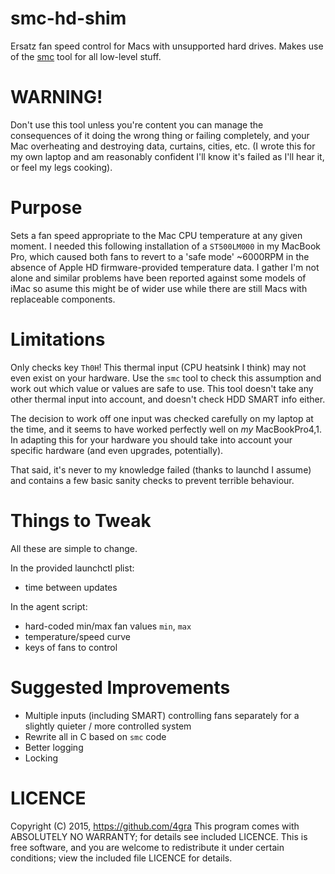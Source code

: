smc-hd-shim
===========
Ersatz fan speed control for Macs with unsupported hard drives.
Makes use of the
[smc](https://github.com/hholtmann/smcFanControl/tree/master/smc-command) tool
for all low-level stuff.

WARNING!
========
Don't use this tool unless you're content you can manage the consequences of it
doing the wrong thing or failing completely, and your Mac overheating and
destroying data, curtains, cities, etc. (I wrote this for my own laptop and am
reasonably confident I'll know it's failed as I'll hear it, or feel my legs
cooking).

Purpose
=======
Sets a fan speed appropriate to the Mac CPU temperature at any given moment.  I
needed this following installation of a ```ST500LM000``` in my MacBook Pro,
which caused both fans to revert to a 'safe mode' ~6000RPM in the absence of
Apple HD firmware-provided temperature data.  I gather I'm not alone and
similar problems have been reported against some models of iMac so asume this
might be of wider use while there are still Macs with replaceable components.

Limitations
===========
Only checks key ```Th0H```!  This thermal input (CPU heatsink I think) may not
even exist on your hardware.  Use the ```smc``` tool to check this assumption
and work out which value or values are safe to use.  This tool doesn't take any
other thermal input into account, and doesn't check HDD SMART info either.

The decision to work off one input was checked carefully on my laptop at the
time, and it seems to have worked perfectly well on *my* MacBookPro4,1.  In
adapting this for your hardware you should take into account your specific
hardware (and even upgrades, potentially).

That said, it's never to my knowledge failed (thanks to launchd I assume) and
contains a few basic sanity checks to prevent terrible behaviour.

Things to Tweak
===============
All these are simple to change.

In the provided launchctl plist:
   * time between updates

In the agent script:
   * hard-coded min/max fan values ```min```, ```max```
   * temperature/speed curve
   * keys of fans to control

Suggested Improvements
======================
   * Multiple inputs (including SMART) controlling fans separately for a
     slightly quieter / more controlled system
   * Rewrite all in C based on ```smc``` code
   * Better logging
   * Locking

LICENCE
=======
 Copyright (C) 2015, https://github.com/4gra
 This program comes with ABSOLUTELY NO WARRANTY; for details see included LICENCE.
 This is free software, and you are welcome to redistribute it under certain
 conditions; view the included file LICENCE for details.
